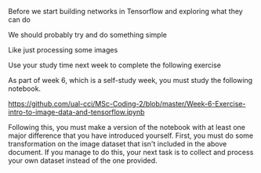 Before we start building networks in Tensorflow and exploring what they can do

We should probably try and do something simple

Like just processing some images

Use your study time next week to complete the following exercise

As part of week 6, which is a self-study week, you must study the following notebook.

https://github.com/ual-cci/MSc-Coding-2/blob/master/Week-6-Exercise-intro-to-image-data-and-tensorflow.ipynb

Following this, you must make a version of the notebook with at least one major difference that you have introduced yourself. First, you must do some transformation on the image dataset that isn't included in the above document. If you manage to do this, your next task is to collect and process your own dataset instead of the one provided.
